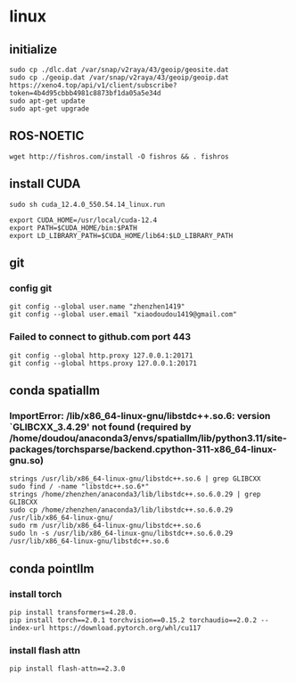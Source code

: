 # linux
## initialize 
```
sudo cp ./dlc.dat /var/snap/v2raya/43/geoip/geosite.dat
sudo cp ./geoip.dat /var/snap/v2raya/43/geoip/geoip.dat
https://xeno4.top/api/v1/client/subscribe?token=4b4d95cbbb4981c8873bf1da05a5e34d
sudo apt-get update
sudo apt-get upgrade
```

## ROS-NOETIC
```
wget http://fishros.com/install -O fishros && . fishros
```

## install CUDA
```
sudo sh cuda_12.4.0_550.54.14_linux.run

export CUDA_HOME=/usr/local/cuda-12.4
export PATH=$CUDA_HOME/bin:$PATH
export LD_LIBRARY_PATH=$CUDA_HOME/lib64:$LD_LIBRARY_PATH
```

## git
### config git
```
git config --global user.name "zhenzhen1419"
git config --global user.email "xiaodoudou1419@gmail.com"
```
### Failed to connect to github.com port 443
```
git config --global http.proxy 127.0.0.1:20171
git config --global https.proxy 127.0.0.1:20171
```

## conda spatiallm
### ImportError: /lib/x86_64-linux-gnu/libstdc++.so.6: version `GLIBCXX_3.4.29' not found (required by /home/doudou/anaconda3/envs/spatiallm/lib/python3.11/site-packages/torchsparse/backend.cpython-311-x86_64-linux-gnu.so)
```
strings /usr/lib/x86_64-linux-gnu/libstdc++.so.6 | grep GLIBCXX
sudo find / -name "libstdc++.so.6*"
strings /home/zhenzhen/anaconda3/lib/libstdc++.so.6.0.29 | grep GLIBCXX
sudo cp /home/zhenzhen/anaconda3/lib/libstdc++.so.6.0.29 /usr/lib/x86_64-linux-gnu/
sudo rm /usr/lib/x86_64-linux-gnu/libstdc++.so.6
sudo ln -s /usr/lib/x86_64-linux-gnu/libstdc++.so.6.0.29 /usr/lib/x86_64-linux-gnu/libstdc++.so.6
```

## conda pointllm
### install torch
```
pip install transformers=4.28.0.
pip install torch==2.0.1 torchvision==0.15.2 torchaudio==2.0.2 --index-url https://download.pytorch.org/whl/cu117
```
### install flash attn
```
pip install flash-attn==2.3.0
```